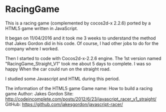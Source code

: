 # RacingGame
This is a racing game (complemented by cocos2d-x 2.2.6) ported by a HTML5 game written in JavaScript.

It began on 11/04/2016 and it took me 3 weeks to understand the method that Jakes Gordon did in his code.
Of course, I had other jobs to do for the company where I worked.

Then I started to code with Cocos2d-x-2.2.6 engine.
The 1st version named "RacingGame_Straight_V1" took me about 5 days to complete. I was so happy When the car could run on the straight road.



I studied some Javascript and HTML during this period.

The information of the HTML5 game
Game name: How to build a racing game
Author: Jakes Gordon
Site: http://codeincomplete.com/posts/2012/6/23/javascript_racer_v1_straight/
GitHub: https://github.com/jakesgordon/javascript-racer/
